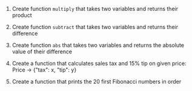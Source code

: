 1. Create function `multiply` that takes two variables and returns their product

2. Create function `subtract` that takes two variables and returns their difference

3. Create function `abs` that takes two variables and returns the absolute value of their difference

4. Create a function that calculates sales tax and 15% tip on given price:
   Price -> {"tax": x, "tip": y}

5. Create a function that prints the 20 first Fibonacci numbers in order